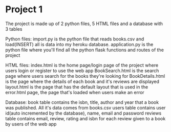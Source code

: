 # Project 1

The project is made up of 2 python files, 5 HTML files and a database with 3 tables

Python files:
import.py is the python file that reads books.csv and load(INSERT) all is data into my heroku database.
application.py is the python file where you'll find all the python flask functions and routes of the project

HTML files:
index.html is the home page/login page of the project where users login or register to use the web app
BookSearch.html is the search page where users search for the books they're looking for
BookDetails.html is the page where the details of each book and it's reviews are displayed
layout.html is the page that has the default layout that is used in the error.html page, the page that's loaded when users make an error

Database:
book table contains the isbn, title, author and year that a book was published. All it's data comes from books.csv
users table contains user id(auto incremented by the database), name, email and password
reviews table contains email, review, rating and isbn for each review given to a book by users of the web app
